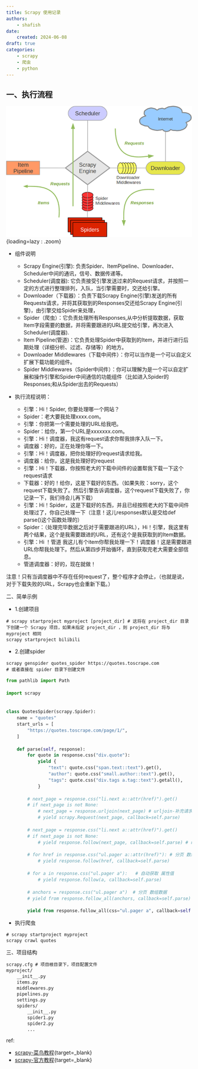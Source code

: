 ```yaml
---
title: Scrapy 使用记录
authors:
    - shafish
date:
    created: 2024-06-08
draft: true    
categories:
    - scrapy
    - 爬虫
    - python
---
```


## 一、执行流程

![](../image/scrapy/scrapy.png){loading=lazy : .zoom}

- 组件说明
    - Scrapy Engine(引擎): 负责Spider、ItemPipeline、Downloader、Scheduler中间的通讯，信号、数据传递等。
    - Scheduler(调度器): 它负责接受引擎发送过来的Request请求，并按照一定的方式进行整理排列，入队，当引擎需要时，交还给引擎。
    - Downloader（下载器）：负责下载Scrapy Engine(引擎)发送的所有Requests请求，并将其获取到的Responses交还给Scrapy Engine(引擎)，由引擎交给Spider来处理，
    - Spider（爬虫）：它负责处理所有Responses,从中分析提取数据，获取Item字段需要的数据，并将需要跟进的URL提交给引擎，再次进入Scheduler(调度器).
    - Item Pipeline(管道)：它负责处理Spider中获取到的Item，并进行进行后期处理（详细分析、过滤、存储等）的地方。
    - Downloader Middlewares（下载中间件）：你可以当作是一个可以自定义扩展下载功能的组件。
    - Spider Middlewares（Spider中间件）：你可以理解为是一个可以自定扩展和操作引擎和Spider中间通信的功能组件（比如进入Spider的Responses;和从Spider出去的Requests）

- 执行流程说明：

    - 引擎：Hi！Spider, 你要处理哪一个网站？
    - Spider：老大要我处理xxxx.com。
    - 引擎：你把第一个需要处理的URL给我吧。
    - Spider：给你，第一个URL是xxxxxxx.com。
    - 引擎：Hi！调度器，我这有request请求你帮我排序入队一下。
    - 调度器：好的，正在处理你等一下。
    - 引擎：Hi！调度器，把你处理好的request请求给我。
    - 调度器：给你，这是我处理好的request
    - 引擎：Hi！下载器，你按照老大的下载中间件的设置帮我下载一下这个request请求
    - 下载器：好的！给你，这是下载好的东西。（如果失败：sorry，这个request下载失败了。然后引擎告诉调度器，这个request下载失败了，你记录一下，我们待会儿再下载）
    - 引擎：Hi！Spider，这是下载好的东西，并且已经按照老大的下载中间件处理过了，你自己处理一下（注意！这儿responses默认是交给def parse()这个函数处理的）
    - Spider：（处理完毕数据之后对于需要跟进的URL），Hi！引擎，我这里有两个结果，这个是我需要跟进的URL，还有这个是我获取到的Item数据。
    - 引擎：Hi ！管道 我这儿有个item你帮我处理一下！调度器！这是需要跟进URL你帮我处理下。然后从第四步开始循环，直到获取完老大需要全部信息。
    - 管道调度器：好的，现在就做！ 

注意！只有当调度器中不存在任何request了，整个程序才会停止，（也就是说，对于下载失败的URL，Scrapy也会重新下载。）


<!-- more -->

二、简单示例

- 1.创建项目
``` shell
# scrapy startproject myproject [project_dir] # 这将在 project_dir 目录下创建一个 Scrapy 项目，如果未指定 project_dir ，则 project_dir 将与 myproject 相同
scrapy startproject bilibili
```

- 2.创建spider

``` shell
scrapy genspider quotes_spider https://quotes.toscrape.com
# 或者直接在 spider 目录下创建文件
```
``` py title="vim bilibili/bilibili/spiders/quotes_spider.py"
from pathlib import Path

import scrapy


class QuotesSpider(scrapy.Spider):
    name = "quotes"
    start_urls = [
        "https://quotes.toscrape.com/page/1/",
    ]

    def parse(self, response):
        for quote in response.css("div.quote"):
            yield {
                "text": quote.css("span.text::text").get(),
                "author": quote.css("small.author::text").get(),
                "tags": quote.css("div.tags a.tag::text").getall(),
            }

        # next_page = response.css("li.next a::attr(href)").get()
        # if next_page is not None:
            # next_page = response.urljoin(next_page) # urljoin-补充请求前缀
            # yield scrapy.Request(next_page, callback=self.parse)

        # next_page = response.css("li.next a::attr(href)").get()
        # if next_page is not None:
            # yield response.follow(next_page, callback=self.parse) # response.follow 自动补全，返回的也是request
        
        # for href in response.css("ul.pager a::attr(href)"): # 分页 数组数据
            # yield response.follow(href, callback=self.parse) 

        # for a in response.css("ul.pager a"):   # 自动获取 属性值
            # yield response.follow(a, callback=self.parse)
        
        # anchors = response.css("ul.pager a")  # 分页 数组数据
        # yield from response.follow_all(anchors, callback=self.parse)

        yield from response.follow_all(css="ul.pager a", callback=self.parse)
```

- 执行爬虫
``` shell
# scrapy startproject myproject
scrapy crawl quotes
```

三、项目结构

``` shell
scrapy.cfg # 项目根目录下，项目配置文件
myproject/
    __init__.py
    items.py
    middlewares.py
    pipelines.py
    settings.py
    spiders/
        __init__.py
        spider1.py
        spider2.py
        ...
```


ref: 

- [scrapy-菜鸟教程](https://www.runoob.com/w3cnote/scrapy-detail.html){target=_blank}
- [scrapy-官方教程](https://docs.scrapy.org/en/latest/intro/tutorial.html){target=_blank}